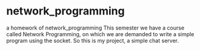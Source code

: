 # network_programming
a homework of network_programming
This semester we have a course called Network Programming, on which we are demanded to write a simple program using the socket. So this is my project, a simple chat server.  
